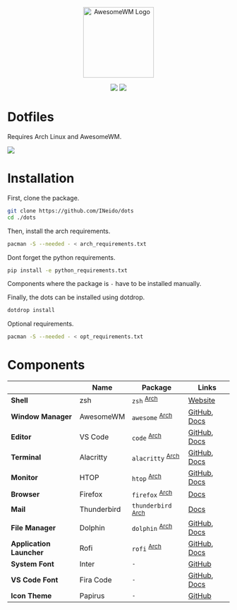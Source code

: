 <div align=center>

<a href="https://awesomewm.org/"><img alt="AwesomeWM Logo" height="160" src="https://upload.wikimedia.org/wikipedia/commons/0/07/Awesome_logo.svg"></a>

<div align="center">
    <a href="https://awesomewm.org/"><img src ="https://img.shields.io/badge/Awesomewm-6c5d87.svg?&style=for-the-badge&logo=Lua&logoColor=white"/></a>
    <a href="https://archlinux.org/"><img src ="https://img.shields.io/badge/ArchLinux-4ba383.svg?&style=for-the-badge&logo=Arch Linux&logoColor=white"/></a>
</div>

</div>


# Dotfiles
Requires Arch Linux and AwesomeWM.

![](https://github.com/INeido/dots/samples/sample0.png?raw=true)

# Installation
First, clone the package.
```bash
git clone https://github.com/INeido/dots
cd ./dots
```

Then, install the arch requirements.
```bash
pacman -S --needed - < arch_requirements.txt
```

Dont forget the python requirements.
```bash
pip install -e python_requirements.txt
```

Components where the package is `-` have to be installed manually.

Finally, the dots can be installed using dotdrop.
```bash
dotdrop install
```

Optional requirements.
```bash
pacman -S --needed - < opt_requirements.txt
```

# Components
| | Name | Package | Links |
|-| ---- | ------- | ----- |
| **Shell** | zsh | `zsh` <sup>[Arch](https://archlinux.org/packages/extra/x86_64/zsh/)</sup> | [Website](https://www.zsh.org/)
| **Window Manager** | AwesomeWM | `awesome` <sup>[Arch](https://archlinux.org/packages/community/x86_64/awesome/)</sup> | [GitHub](https://github.com/awesomeWM/awesome), [Docs](https://awesomewm.org/apidoc/)
| **Editor** | VS Code | `code` <sup>[Arch](https://archlinux.org/packages/community/x86_64/code/)</sup> | [GitHub](https://github.com/microsoft/vscode), [Docs](https://github.com/microsoft/vscode/wiki)
| **Terminal** | Alacritty | `alacritty` <sup>[Arch](https://archlinux.org/packages/community/x86_64/alacritty/)</sup> | [GitHub](https://github.com/alacritty/alacritty), [Docs](https://github.com/alacritty/alacritty/wiki)
| **Monitor** | HTOP | `htop` <sup>[Arch](https://archlinux.org/packages/extra/x86_64/htop/)</sup> | [GitHub](https://github.com/htop-dev/htop), [Docs](https://man.archlinux.org/man/htop.1.en)
| **Browser** | Firefox | `firefox` <sup>[Arch](https://archlinux.org/packages/extra/x86_64/firefox/)</sup> | [Docs](https://support.mozilla.org/en-US/products/firefox/get-started)
| **Mail** | Thunderbird | `thunderbird` <sup>[Arch](https://archlinux.org/packages/extra/x86_64/thunderbird/)</sup> | [Docs](https://support.mozilla.org/en-US/products/thunderbird/learn-basics-get-started)
| **File Manager** | Dolphin | `dolphin` <sup>[Arch](https://wiki.archlinux.org/title/Dolphin)</sup> | [GitHub](https://github.com/KDE/dolphin), [Docs](https://userbase.kde.org/Dolphin)
| **Application Launcher** | Rofi | `rofi` <sup>[Arch](https://archlinux.org/packages/community/x86_64/rofi/)</sup> | [GitHub](https://github.com/davatorium/rofi), [Docs](https://github.com/davatorium/rofi/wiki)
| **System Font** | Inter | `-` | [GitHub](https://github.com/rsms/inter)
| **VS Code Font** | Fira Code | `-` | [GitHub](https://github.com/tonsky/FiraCode), [Docs](https://github.com/tonsky/FiraCode/wiki)
| **Icon Theme** | Papirus | `-` | [GitHub](https://github.com/PapirusDevelopmentTeam/papirus-icon-theme)
